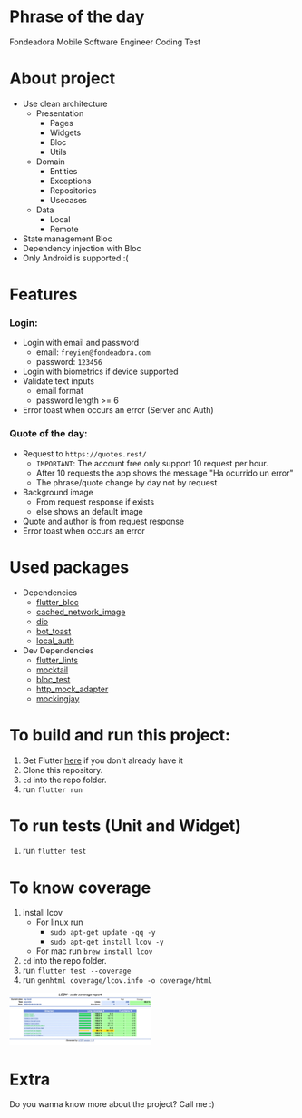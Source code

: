 # Phrase of the day

Fondeadora Mobile Software Engineer Coding Test 


# About project
- Use clean architecture
    - Presentation
        - Pages
        - Widgets
        - Bloc
        - Utils
    - Domain
        - Entities
        - Exceptions
        - Repositories
        - Usecases
    - Data
        - Local
        - Remote
- State management Bloc
- Dependency injection with Bloc
- Only Android is supported :(


# Features

### Login:
 - Login with email and password
    - email: `freyien@fondeadora.com`
    - password: `123456`
 - Login with biometrics if device supported
 - Validate text inputs
    - email format
    - password length >= 6
 - Error toast when occurs an error (Server and Auth)

 ### Quote of the day:
 - Request to `https://quotes.rest/`
    - `IMPORTANT`: The account free only support 10 request per hour.
    - After 10 requests the app shows the message "Ha ocurrido un error"
    - The phrase/quote change by day not by request
- Background image
    - From request response if exists
    - else shows an default image
- Quote and author is from request response
- Error toast when occurs an error


# Used packages
- Dependencies
    - [flutter_bloc](https://pub.dev/packages/flutter_bloc)
    - [cached_network_image](https://pub.dev/packages/cached_network_image)
    - [dio](https://pub.dev/packages/dio)
    - [bot_toast](https://pub.dev/packages/bot_toast)
    - [local_auth](https://pub.dev/packages/local_auth)
- Dev Dependencies
    - [flutter_lints](https://pub.dev/packages/flutter_lints)
    - [mocktail](https://pub.dev/packages/mocktail)
    - [bloc_test](https://pub.dev/packages/bloc_test)
    - [http_mock_adapter](https://pub.dev/packages/http_mock_adapter)
    - [mockingjay](https://pub.dev/packages/mockingjay)


# To build and run this project:

1. Get Flutter [here](https://flutter.dev) if you don't already have it
2. Clone this repository.
3. `cd` into the repo folder.
4. run `flutter run`

# To run tests (Unit and Widget)
1. run `flutter test`


# To know coverage
1. install lcov
    - For linux run 
        - `sudo apt-get update -qq -y`
        - `sudo apt-get install lcov -y`
    - For mac run `brew install lcov`
3. `cd` into the repo folder.
4. run `flutter test --coverage`
5. run `genhtml coverage/lcov.info -o coverage/html`

<img src='https://github.com/Freyien/Quote-of-the-day/blob/master/assets/project/coverage.jpg' width="250">


# Extra
Do you wanna know more about the project? Call me :) 